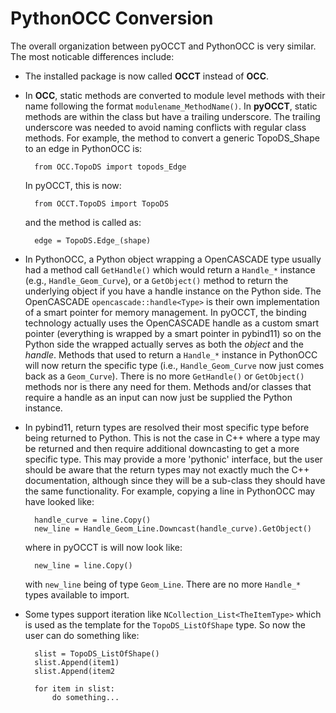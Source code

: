 # PythonOCC Conversion
The overall organization between pyOCCT and PythonOCC is very similar. The most
noticable differences include:

* The installed package is now called **OCCT** instead of **OCC**.

* In **OCC**, static methods are converted to module level methods with their
  name following the format `modulename_MethodName()`. In **pyOCCT**, static
  methods are within the class but have a trailing underscore. The trailing
  underscore was needed to avoid naming conflicts with regular class methods.
  For example, the method to convert a generic TopoDS_Shape to an edge in
  PythonOCC is:
  
        from OCC.TopoDS import topods_Edge
        
   In pyOCCT, this is now:
   
        from OCCT.TopoDS import TopoDS
        
   and the method is called as:
   
        edge = TopoDS.Edge_(shape)

* In PythonOCC, a Python object wrapping a OpenCASCADE type usually had a
  method call `GetHandle()` which would return a `Handle_*` instance (e.g., 
  `Handle_Geom_Curve`), or a `GetObject()` method to return the underlying
  object if you have a handle instance on the Python side. The OpenCASCADE
  `opencascade::handle<Type>` is their own implementation of a smart pointer
  for memory management. In pyOCCT, the binding technology actually uses the
  OpenCASCADE handle as a custom smart pointer (everything is wrapped by a
  smart pointer in pybind11) so on the Python side the wrapped actually serves
  as both the *object* and the *handle*. Methods that used to return a 
  `Handle_*` instance in PythonOCC will now return the specific type (i.e.,
  `Handle_Geom_Curve` now just comes back as a `Geom_Curve`). There is no more
  `GetHandle()` or `GetObject()` methods nor is there any need for them.
  Methods and/or classes that require a handle as an input can now just be
  supplied the Python instance.
  
* In pybind11, return types are resolved their most specific type before being
  returned to Python. This is not the case in C++ where a type may be returned
  and then require additional downcasting to get a more specific type. This may
  provide a more 'pythonic' interface, but the user should be aware that the
  return types may not exactly much the C++ documentation, although since they
  will be a sub-class they should have the same functionality. For example,
  copying a line in PythonOCC may have looked like:
  
        handle_curve = line.Copy()
        new_line = Handle_Geom_Line.Downcast(handle_curve).GetObject()
        
  where in pyOCCT is will now look like:
  
        new_line = line.Copy()
        
  with `new_line` being of type `Geom_Line`. There are no more `Handle_*`
  types available to import.
  
* Some types support iteration like `NCollection_List<TheItemType>` which is
  used as the template for the `TopoDS_ListOfShape` type. So now the user can
  do something like:
  
        slist = TopoDS_ListOfShape()
        slist.Append(item1)
        slist.Append(item2
        
        for item in slist:
            do something...
